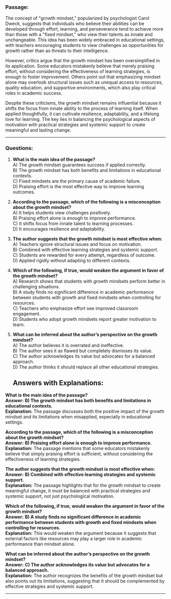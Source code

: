 ### **Passage:**  
The concept of "growth mindset," popularized by psychologist Carol Dweck,    suggests that individuals who believe their abilities can be developed through effort, learning, and perseverance tend to achieve more than those with a "fixed mindset," who view their talents as innate and unchangeable. This idea has been widely embraced in educational settings, with teachers encouraging students to view challenges as opportunities for growth rather than as threats to their intelligence.  

However, critics argue that the growth mindset has been oversimplified    in its application. Some educators mistakenly believe that merely praising effort, without considering the effectiveness of learning strategies, is enough to foster improvement. Others point out that emphasizing mindset alone may overlook structural issues such as unequal access to resources, quality education, and supportive environments, which also play critical roles in academic success.  

Despite these criticisms, the growth mindset remains influential because it shifts the focus from innate ability to the process of learning itself. When applied thoughtfully, it can cultivate resilience, adaptability, and a lifelong love for learning. The key lies in balancing the psychological aspects of motivation with practical strategies and systemic support to create meaningful and lasting change.

---

### **Questions:**  

1. **What is the main idea of the passage?**  
   A) The growth mindset guarantees success if applied correctly.  
   B) The growth mindset has both benefits and limitations in educational contexts.  
   C) Fixed mindsets are the primary cause of academic failure.  
   D) Praising effort is the most effective way to improve learning outcomes.  

2. **According to the passage, which of the following is a misconception about the growth mindset?**  
   A) It helps students view challenges positively.  
   B) Praising effort alone is enough to improve performance.  
   C) It shifts focus from innate talent to learning processes.  
   D) It encourages resilience and adaptability.  

3. **The author suggests that the growth mindset is most effective when:**  
   A) Teachers ignore structural issues and focus on motivation.  
   B) Combined with effective learning strategies and systemic support.  
   C) Students are rewarded for every attempt, regardless of outcome.  
   D) Applied rigidly without adapting to different contexts.  

4. **Which of the following, if true, would weaken the argument in favor of the growth mindset?**  
   A) Research shows that students with growth mindsets perform better in challenging situations.  
   B) A study finds no significant difference in academic performance between students with growth and fixed mindsets when controlling for resources.  
   C) Teachers who emphasize effort see improved classroom engagement.  
   D) Students who adopt growth mindsets report greater motivation to learn.  

5. **What can be inferred about the author’s perspective on the growth mindset?**  
   A) The author believes it is overrated and ineffective.  
   B) The author sees it as flawed but completely dismisses its value.  
   C) The author acknowledges its value but advocates for a balanced approach.  
   D) The author thinks it should replace all other educational strategies.


   ## **Answers with Explanations:**  

 **What is the main idea of the passage?**  
   **Answer:** **B) The growth mindset has both benefits and limitations in educational contexts.**  
   **Explanation:** The passage discusses both the positive impact of the growth mindset and its limitations when misapplied, especially in educational settings.  

 **According to the passage, which of the following is a misconception about the growth mindset?**  
   **Answer:** **B) Praising effort alone is enough to improve performance.**  
   **Explanation:** The passage mentions that some educators mistakenly believe that simply praising effort is sufficient, without considering the effectiveness of learning strategies.  

 **The author suggests that the growth mindset is most effective when:**  
   **Answer:** **B) Combined with effective learning strategies and systemic support.**  
   **Explanation:** The passage highlights that for the growth mindset to create meaningful change, it must be balanced with practical strategies and systemic support, not just psychological motivation.  

 **Which of the following, if true, would weaken the argument in favor of the growth mindset?**  
   **Answer:** **B) A study finds no significant difference in academic performance between students with growth and fixed mindsets when controlling for resources.**  
   **Explanation:** This would weaken the argument because it suggests that external factors like resources may play a larger role in academic performance than mindset alone.  

 **What can be inferred about the author’s perspective on the growth mindset?**  
   **Answer:** **C) The author acknowledges its value but advocates for a balanced approach.**  
   **Explanation:** The author recognizes the benefits of the growth mindset but also points out its limitations, suggesting that it should be complemented by effective strategies and systemic support.  

---

